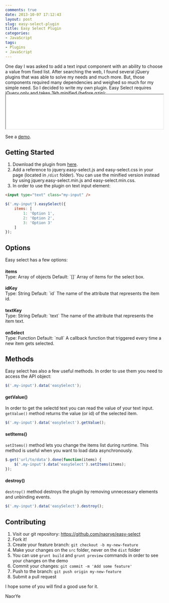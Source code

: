 ```yaml
---
comments: true
date: 2013-10-07 17:12:43
layout: post
slug: easy-select-plugin
title: Easy Select Plugin
categories:
- JavaScript
tags:
- Plugins
- JavaScript
---
```


One day I was asked to add a text input component with an ability to choose a value from fixed list. After searching the web, I found several jQuery plugins that was able to solve my needs and much more. But, those components required many dependencies and weighed so much for my simple need. So I decided to write my own plugin. Easy Select requires jQuery only and takes 3kb minified (before gzip):
<iframe src="/code/easy-select-plugin/index.html" width="100%" height="110px" scrolling="no" style="overflow:hidden;margin-top:-20px;"></iframe>
<!-- more -->

See a <a href="/code/easy-select-plugin/demo/index.html" target="_blank">demo</a>.

## Getting Started
1. Download the plugin from <a href="https://github.com/naorye/easy-select/archive/master.zip" target="_blank">here</a>.
2. Add a reference to jquery.easy-select.js and easy-select.css in your page (located in `/dist` folder). You can use the minified version instead by using jquery.easy-select.min.js and easy-select.min.css.  
3. In order to use the plugin on text input element:
```html Text input element
<input type="text" class="my-input" />
```
```javascript easy-select usage
$('.my-input').easySelect({
    items: [
        1: 'Option 1',
        2: 'Option 2',
        3: 'Option 3'
    ]
});
```

## Options
Easy select has a few options:   

<h4 style="margin-bottom: 0;">items</h4>
Type: Array of objects  
Default: `[]`   
Array of items for the select box.

<h4 style="margin-bottom: 0;">idKey</h4>
Type: String   
Default: `id`   
The name of the attribute that represents the item id.

<h4 style="margin-bottom: 0;">textKey</h4>
Type: String   
Default: `text`   
The name of the attribute that represents the item text.

<h4 style="margin-bottom: 0;">onSelect</h4>
Type: Function   
Default: `null`   
A callback function that triggered every time a new item gets selected.

## Methods
Easy select has also a few useful methods. In order to use them you need to access the API object:
```javascript Accessing easy-select API object
$('.my-input').data('easySelect');
``` 
#### getValue()
In order to get the selectd text you can read the value of your text input. `getValue()` method returns the value (or id) of the selected item.
```javascript Usage example
$('.my-input').data('easySelect').getValue();
```

#### setItems()
`setItems()` method lets you change the items list during runtime. This method is useful when you want to load data asynchronously.
```javascript Usage example
$.get('url/to/data').done(function(items) {
    $('.my-input').data('easySelect').setItems(items);
});
```

#### destroy()
`destroy()` method destroys the plugin by removing unnecessary elements and unbinding events.
```javascript Usage example
$('.my-input').data('easySelect').destroy();
```
## Contributing

1. Visit our git repository: <a href="https://github.com/naorye/easy-select" target="_blank">https://github.com/naorye/easy-select</a>
2. Fork it!
3. Create your feature branch: `git checkout -b my-new-feature`
4. Make your changes on the `src` folder, never on the `dist` folder
5. You can use `grunt build` and `grunt preview` commands in order to see your changes on the demo
6. Commit your changes: `git commit -m 'Add some feature'`
7. Push to the branch: `git push origin my-new-feature`
8. Submit a pull request

I hope some of you will find a good use for it.

NaorYe